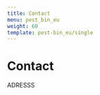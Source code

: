 ```yaml
---
title: Contact
menu: pest_bin_eu
weight: 60
template: pest-bin_eu/single
---
```

<style>
    .column {
      float: left;
      width: 50%;
    }

    .row:after {
      content: "";
      display: table;
      clear: both;
    }

    .required:after {
        content:" *";
        color: red;
    }

    .map {
        height: 400px;
        width: 90%;
    }

</style>

# Contact

<div class="row">
  <div class="column">
   <div>
    ADRESSS 

   </div>
   <br><br>
   
   <div id="map" class="map"></div>
    <script src="https://cdn.jsdelivr.net/gh/openlayers/openlayers.github.io@master/en/v6.4.3/build/ol.js"></script>
    <script type="text/javascript">
      coordinates = \[11.975564, 57.691472];
      var map = new ol.Map({
        target: 'map',
        layers: \[
          new ol.layer.Tile({
            source: new ol.source.OSM()
          })
        ],
        view: new ol.View({
          center: ol.proj.fromLonLat(coordinates),
          zoom: 17
        })
      });

```
  var marker = new ol.Feature({
      geometry: new ol.geom.Point(ol.proj.fromLonLat(coordinates))
  })
  marker.setStyle(
      new ol.style.Style({
        image: new ol.style.Icon({
          //color: 'red',
          crossOrigin: 'anonymous',
          // For Internet Explorer 11
          imgSize: [40, 40],
          src: 'https://api.tiles.mapbox.com/mapbox.js/v2.4.0/images/marker-icon.png',
        }),
      })
    );

  var marker_layer = new ol.layer.Vector({
    source: new ol.source.Vector({
         features: [marker]
     })
  });
  map.addLayer(marker_layer);
</script>
```

  </div>

  <div class="column">
    <form name="pest-bin-contact" method="POST" netlify-honeypot="bot-field" data-netlify="true">
      <label for="name" class="required">Name:</label><br>
        <input type="text" id="name" name="name" size="50" required><br>
      <label for="name" class="required">Email:</label><br> 
        <input type="email" id="email" name="email" size="50" required><br>
      <label for="name" class="required">Subject:</label><br> 
        <input type="text" id="subject" name="subject" size="50" required><br>
      <label for="name" class="required">Message:</label><br> 
        <textarea id="message" name="message" rows="10" cols="50" required></textarea> 
      <br>
      <input type="submit" value="Submit">
    </form>
  </div>
</div>